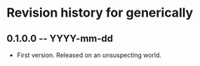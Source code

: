 # Revision history for generically

## 0.1.0.0 -- YYYY-mm-dd

* First version. Released on an unsuspecting world.
